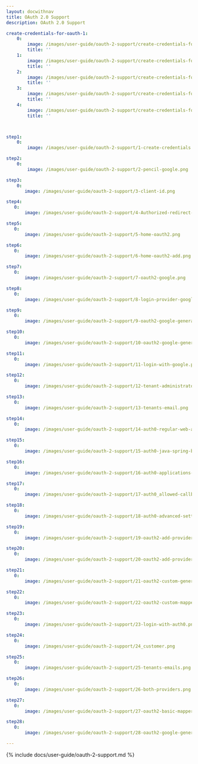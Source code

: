 ```yaml
---
layout: docwithnav
title: OAuth 2.0 Support
description: OAuth 2.0 Support

create-credentials-for-oauth-1:
    0:
        image: /images/user-guide/oauth-2-support/create-credentials-for-oauth-1
        title: ''
    1:
        image: /images/user-guide/oauth-2-support/create-credentials-for-oauth-1
        title: ''
    2:
        image: /images/user-guide/oauth-2-support/create-credentials-for-oauth-1
        title: ''
    3:
        image: /images/user-guide/oauth-2-support/create-credentials-for-oauth-1
        title: ''
    4:
        image: /images/user-guide/oauth-2-support/create-credentials-for-oauth-1
        title: ''



step1:
    0:
        image: /images/user-guide/oauth-2-support/1-create-credentials.png

step2:
    0:
        image: /images/user-guide/oauth-2-support/2-pencil-google.png

step3:
    0:
       image: /images/user-guide/oauth-2-support/3-client-id.png

step4:
   0:
       image: /images/user-guide/oauth-2-support/4-Authorized-redirect-uris.png

step5:
   0:
       image: /images/user-guide/oauth-2-support/5-home-oauth2.png

step6:
   0:
       image: /images/user-guide/oauth-2-support/6-home-oauth2-add.png

step7:
   0:
       image: /images/user-guide/oauth-2-support/7-oauth2-google.png

step8:
   0:
       image: /images/user-guide/oauth-2-support/8-login-provider-google.png

step9:
   0:
       image: /images/user-guide/oauth-2-support/9-oauth2-google-general.png

step10:
   0:
       image: /images/user-guide/oauth-2-support/10-oauth2-google-general-mapper-pe.png

step11:
   0:
       image: /images/user-guide/oauth-2-support/11-login-with-google.png

step12:
   0:
       image: /images/user-guide/oauth-2-support/12-tenant-administrator.png

step13:
   0:
       image: /images/user-guide/oauth-2-support/13-tenants-email.png

step14:
   0:
       image: /images/user-guide/oauth-2-support/14-auth0-regular-web-app.png

step15:
   0:
       image: /images/user-guide/oauth-2-support/15-auth0-java-spring-boot.png

step16:
   0:
       image: /images/user-guide/oauth-2-support/16-auth0-applications-settings.png

step17:
   0:
       image: /images/user-guide/oauth-2-support/17-auth0_allowed-callback-urls.png

step18:
   0:
       image: /images/user-guide/oauth-2-support/18-auth0-advanced-settings.png

step19:
   0:
       image: /images/user-guide/oauth-2-support/19-oauth2-add-provider.png

step20:
   0:
       image: /images/user-guide/oauth-2-support/20-oauth2-add-provider-custom.png

step21:
   0:
       image: /images/user-guide/oauth-2-support/21-oauth2-custom-general.png

step22:
   0:
       image: /images/user-guide/oauth-2-support/22-oauth2-custom-mapper-pe.png

step23:
   0:
       image: /images/user-guide/oauth-2-support/23-login-with-auth0.png

step24:
   0:
       image: /images/user-guide/oauth-2-support/24_customer.png

step25:
   0:
       image: /images/user-guide/oauth-2-support/25-tenants-emails.png

step26:
   0:
       image: /images/user-guide/oauth-2-support/26-both-providers.png

step27:
   0:
       image: /images/user-guide/oauth-2-support/27-oauth2-basic-mapper-pe.png

step28:
   0:
       image: /images/user-guide/oauth-2-support/28-oauth2-google-general-mapper-custom.png

---
```


{% include docs/user-guide/oauth-2-support.md %}